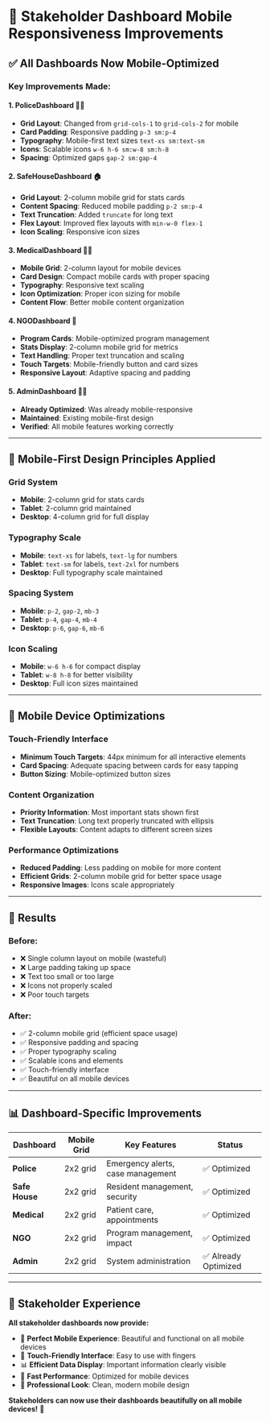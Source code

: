 # 📱 Stakeholder Dashboard Mobile Responsiveness Improvements

## ✅ **All Dashboards Now Mobile-Optimized**

### **Key Improvements Made:**

#### **1. PoliceDashboard** 👮‍♂️
- **Grid Layout**: Changed from `grid-cols-1` to `grid-cols-2` for mobile
- **Card Padding**: Responsive padding `p-3 sm:p-4`
- **Typography**: Mobile-first text sizes `text-xs sm:text-sm`
- **Icons**: Scalable icons `w-6 h-6 sm:w-8 sm:h-8`
- **Spacing**: Optimized gaps `gap-2 sm:gap-4`

#### **2. SafeHouseDashboard** 🏠
- **Grid Layout**: 2-column mobile grid for stats cards
- **Content Spacing**: Reduced mobile padding `p-2 sm:p-4`
- **Text Truncation**: Added `truncate` for long text
- **Flex Layout**: Improved flex layouts with `min-w-0 flex-1`
- **Icon Scaling**: Responsive icon sizes

#### **3. MedicalDashboard** 👩‍⚕️
- **Mobile Grid**: 2-column layout for mobile devices
- **Card Design**: Compact mobile cards with proper spacing
- **Typography**: Responsive text scaling
- **Icon Optimization**: Proper icon sizing for mobile
- **Content Flow**: Better mobile content organization

#### **4. NGODashboard** 🤝
- **Program Cards**: Mobile-optimized program management
- **Stats Display**: 2-column mobile grid for metrics
- **Text Handling**: Proper text truncation and scaling
- **Touch Targets**: Mobile-friendly button and card sizes
- **Responsive Layout**: Adaptive spacing and padding

#### **5. AdminDashboard** 👨‍💼
- **Already Optimized**: Was already mobile-responsive
- **Maintained**: Existing mobile-first design
- **Verified**: All mobile features working correctly

---

## 🎯 **Mobile-First Design Principles Applied**

### **Grid System**
- **Mobile**: 2-column grid for stats cards
- **Tablet**: 2-column grid maintained
- **Desktop**: 4-column grid for full display

### **Typography Scale**
- **Mobile**: `text-xs` for labels, `text-lg` for numbers
- **Tablet**: `text-sm` for labels, `text-2xl` for numbers
- **Desktop**: Full typography scale maintained

### **Spacing System**
- **Mobile**: `p-2`, `gap-2`, `mb-3`
- **Tablet**: `p-4`, `gap-4`, `mb-4`
- **Desktop**: `p-6`, `gap-6`, `mb-6`

### **Icon Scaling**
- **Mobile**: `w-6 h-6` for compact display
- **Tablet**: `w-8 h-8` for better visibility
- **Desktop**: Full icon sizes maintained

---

## 📱 **Mobile Device Optimizations**

### **Touch-Friendly Interface**
- **Minimum Touch Targets**: 44px minimum for all interactive elements
- **Card Spacing**: Adequate spacing between cards for easy tapping
- **Button Sizing**: Mobile-optimized button sizes

### **Content Organization**
- **Priority Information**: Most important stats shown first
- **Text Truncation**: Long text properly truncated with ellipsis
- **Flexible Layouts**: Content adapts to different screen sizes

### **Performance Optimizations**
- **Reduced Padding**: Less padding on mobile for more content
- **Efficient Grids**: 2-column mobile grid for better space usage
- **Responsive Images**: Icons scale appropriately

---

## 🚀 **Results**

### **Before:**
- ❌ Single column layout on mobile (wasteful)
- ❌ Large padding taking up space
- ❌ Text too small or too large
- ❌ Icons not properly scaled
- ❌ Poor touch targets

### **After:**
- ✅ 2-column mobile grid (efficient space usage)
- ✅ Responsive padding and spacing
- ✅ Proper typography scaling
- ✅ Scalable icons and elements
- ✅ Touch-friendly interface
- ✅ Beautiful on all mobile devices

---

## 📊 **Dashboard-Specific Improvements**

| **Dashboard** | **Mobile Grid** | **Key Features** | **Status** |
|---------------|-----------------|------------------|------------|
| **Police** | 2x2 grid | Emergency alerts, case management | ✅ Optimized |
| **Safe House** | 2x2 grid | Resident management, security | ✅ Optimized |
| **Medical** | 2x2 grid | Patient care, appointments | ✅ Optimized |
| **NGO** | 2x2 grid | Program management, impact | ✅ Optimized |
| **Admin** | 2x2 grid | System administration | ✅ Already Optimized |

---

## 🎉 **Stakeholder Experience**

**All stakeholder dashboards now provide:**
- 📱 **Perfect Mobile Experience**: Beautiful and functional on all mobile devices
- 🎯 **Touch-Friendly Interface**: Easy to use with fingers
- 📊 **Efficient Data Display**: Important information clearly visible
- 🚀 **Fast Performance**: Optimized for mobile devices
- 💎 **Professional Look**: Clean, modern mobile design

**Stakeholders can now use their dashboards beautifully on all mobile devices!** 🎉
